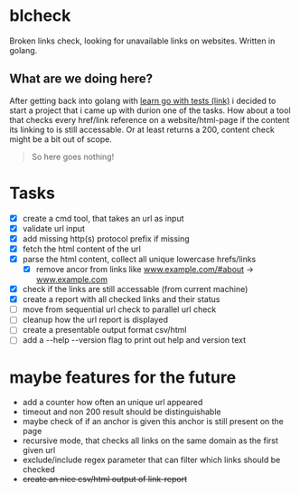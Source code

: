 # blcheck
Broken links check, looking for unavailable links on websites. Written in golang.

## What are we doing here?
After getting back into golang with [learn go with tests (link)](https://quii.gitbook.io/learn-go-with-tests/) i decided to start a project that i came up with durion one of the tasks.
How about a tool that checks every href/link reference on a website/html-page if the content its linking to is still accessable. Or at least returns a 200, content check might be a bit out of scope. 

>So here goes nothing!

# Tasks
- [x] create a cmd tool, that takes an url as input
- [x] validate url input
- [x] add missing http(s) protocol prefix if missing
- [x] fetch the html content of the url
- [x] parse the html content, collect all unique lowercase hrefs/links
  - [x] remove ancor from links like www.example.com/#about -> www.example.com
- [x] check if the links are still accessable (from current machine)
- [x] create a report with all checked links and their status
- [ ] move from sequential url check to parallel url check
- [ ] cleanup how the url report is displayed
- [ ] create a presentable output format csv/html
- [ ] add a --help --version flag to print out help and version text

# maybe features for the future
- add a counter how often an unique url appeared
- timeout and non 200 result should be distinguishable
- maybe check of if an anchor is given this anchor is still present on the page
- recursive mode, that checks all links on the same domain as the first given url
- exclude/include regex parameter that can filter which links should be checked
- ~~create an nice csv/html output of link-report~~

